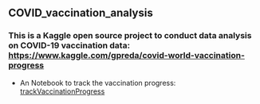 ## COVID_vaccination_analysis
### This is a Kaggle open source project to conduct data analysis on COVID-19 vaccination data: https://www.kaggle.com/gpreda/covid-world-vaccination-progress
* An Notebook to track the vaccination progress: <a href="/track vaccination progress/trackVaccinationProgress.ipynb">trackVaccinationProgress
</h3>
